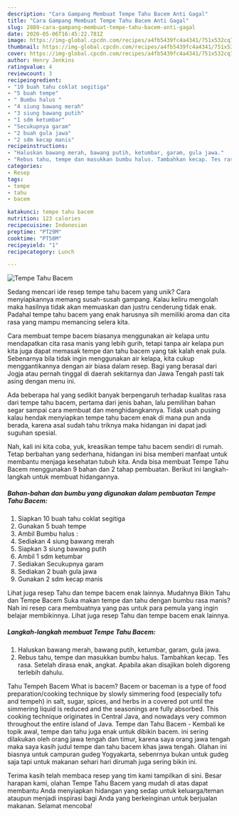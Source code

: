 ```yaml
---
description: "Cara Gampang Membuat Tempe Tahu Bacem Anti Gagal"
title: "Cara Gampang Membuat Tempe Tahu Bacem Anti Gagal"
slug: 2889-cara-gampang-membuat-tempe-tahu-bacem-anti-gagal
date: 2020-05-06T16:45:22.781Z
image: https://img-global.cpcdn.com/recipes/a4fb5439fc4a4341/751x532cq70/tempe-tahu-bacem-foto-resep-utama.jpg
thumbnail: https://img-global.cpcdn.com/recipes/a4fb5439fc4a4341/751x532cq70/tempe-tahu-bacem-foto-resep-utama.jpg
cover: https://img-global.cpcdn.com/recipes/a4fb5439fc4a4341/751x532cq70/tempe-tahu-bacem-foto-resep-utama.jpg
author: Henry Jenkins
ratingvalue: 4
reviewcount: 3
recipeingredient:
- "10 buah tahu coklat segitiga"
- "5 buah tempe"
- " Bumbu halus "
- "4 siung bawang merah"
- "3 siung bawang putih"
- "1 sdm ketumbar"
- "Secukupnya garam"
- "2 buah gula jawa"
- "2 sdm kecap manis"
recipeinstructions:
- "Haluskan bawang merah, bawang putih, ketumbar, garam, gula jawa."
- "Rebus tahu, tempe dan masukkan bumbu halus. Tambahkan kecap. Tes rasa. Setelah dirasa enak, angkat. Apabila akan disajikan boleh digoreng terlebih dahulu."
categories:
- Resep
tags:
- tempe
- tahu
- bacem

katakunci: tempe tahu bacem 
nutrition: 123 calories
recipecuisine: Indonesian
preptime: "PT29M"
cooktime: "PT50M"
recipeyield: "1"
recipecategory: Lunch

---
```



![Tempe Tahu Bacem](https://img-global.cpcdn.com/recipes/a4fb5439fc4a4341/751x532cq70/tempe-tahu-bacem-foto-resep-utama.jpg)

Sedang mencari ide resep tempe tahu bacem yang unik? Cara menyiapkannya memang susah-susah gampang. Kalau keliru mengolah maka hasilnya tidak akan memuaskan dan justru cenderung tidak enak. Padahal tempe tahu bacem yang enak harusnya sih memiliki aroma dan cita rasa yang mampu memancing selera kita.

Cara membuat tempe bacem biasanya menggunakan air kelapa untu mendapatkan cita rasa manis yang lebih gurih, tetapi tanpa air kelapa pun kita juga dapat memasak tempe dan tahu bacem yang tak kalah enak pula. Sebenarnya bila tidak ingin menggunakan air kelapa, kita cukup menggantikannya dengan air biasa dalam resep. Bagi yang berasal dari Jogja atau pernah tinggal di daerah sekitarnya dan Jawa Tengah pasti tak asing dengan menu ini.

Ada beberapa hal yang sedikit banyak berpengaruh terhadap kualitas rasa dari tempe tahu bacem, pertama dari jenis bahan, lalu pemilihan bahan segar sampai cara membuat dan menghidangkannya. Tidak usah pusing kalau hendak menyiapkan tempe tahu bacem enak di mana pun anda berada, karena asal sudah tahu triknya maka hidangan ini dapat jadi suguhan spesial.


Nah, kali ini kita coba, yuk, kreasikan tempe tahu bacem sendiri di rumah. Tetap berbahan yang sederhana, hidangan ini bisa memberi manfaat untuk membantu menjaga kesehatan tubuh kita. Anda bisa membuat Tempe Tahu Bacem menggunakan 9 bahan dan 2 tahap pembuatan. Berikut ini langkah-langkah untuk membuat hidangannya.

<!--inarticleads1-->

##### Bahan-bahan dan bumbu yang digunakan dalam pembuatan Tempe Tahu Bacem:

1. Siapkan 10 buah tahu coklat segitiga
1. Gunakan 5 buah tempe
1. Ambil  Bumbu halus :
1. Sediakan 4 siung bawang merah
1. Siapkan 3 siung bawang putih
1. Ambil 1 sdm ketumbar
1. Sediakan Secukupnya garam
1. Sediakan 2 buah gula jawa
1. Gunakan 2 sdm kecap manis


Lihat juga resep Tahu dan tempe bacem enak lainnya. Mudahnya Bikin Tahu dan Tempe Bacem Suka makan tempe dan tahu dengan bumbu rasa manis? Nah ini resep cara membuatnya yang pas untuk para pemula yang ingin belajar membikinnya. Lihat juga resep Tahu dan tempe bacem enak lainnya. 

<!--inarticleads2-->

##### Langkah-langkah membuat Tempe Tahu Bacem:

1. Haluskan bawang merah, bawang putih, ketumbar, garam, gula jawa.
1. Rebus tahu, tempe dan masukkan bumbu halus. Tambahkan kecap. Tes rasa. Setelah dirasa enak, angkat. Apabila akan disajikan boleh digoreng terlebih dahulu.


Tahu Tempeh Bacem What is bacem? Bacem or baceman is a type of food preparation/cooking technique by slowly simmering food (especially tofu and tempeh) in salt, sugar, spices, and herbs in a covered pot until the simmering liquid is reduced and the seasonings are fully absorbed. This cooking technique originates in Central Java, and nowadays very common throughout the entire island of Java. Tempe dan Tahu Bacem - Kembali ke topik awal, tempe dan tahu juga enak untuk dibikin bacem. ini sering dilakukan oleh orang jawa tengah dan timur, karena saya orang jawa tengah maka saya kasih judul tempe dan tahu bacem khas jawa tengah. Olahan ini biasnya untuk campuran gudeg Yogyakarta, sebenrnya bukan untuk gudeg saja tapi untuk makanan sehari hari dirumah juga sering bikin ini. 

Terima kasih telah membaca resep yang tim kami tampilkan di sini. Besar harapan kami, olahan Tempe Tahu Bacem yang mudah di atas dapat membantu Anda menyiapkan hidangan yang sedap untuk keluarga/teman ataupun menjadi inspirasi bagi Anda yang berkeinginan untuk berjualan makanan. Selamat mencoba!
